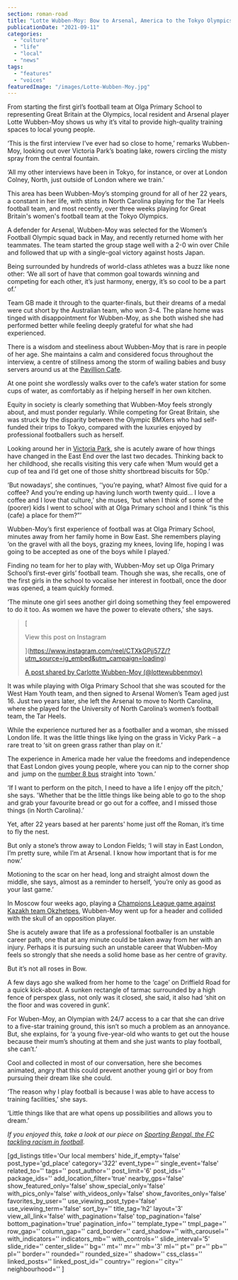 ```yaml
---
section: roman-road
title: "Lotte Wubben-Moy: Bow to Arsenal, America to the Tokyo Olympics, and home again"
publicationDate: "2021-09-11"
categories: 
  - "culture"
  - "life"
  - "local"
  - "news"
tags: 
  - "features"
  - "voices"
featuredImage: "/images/Lotte-Wubben-Moy.jpg"
---
```


From starting the first girl’s football team at Olga Primary School to representing Great Britain at the Olympics, local resident and Arsenal player Lotte Wubben-Moy shows us why it’s vital to provide high-quality training spaces to local young people. 

‘This is the first interview I’ve ever had so close to home,’ remarks Wubben-Moy, looking out over Victoria Park’s boating lake, rowers circling the misty spray from the central fountain.

‘All my other interviews have been in Tokyo, for instance, or over at London Colney, North, just outside of London where we train.’ 

This area has been Wubben-Moy’s stomping ground for all of her 22 years, a constant in her life, with stints in North Carolina playing for the Tar Heels football team, and most recently, over three weeks playing for Great Britain's women's football team at the Tokyo Olympics. 

A defender for Arsenal, Wubben-Moy was selected for the Women’s Football Olympic squad back in May, and recently returned home with her teammates. The team started the group stage well with a 2-0 win over Chile and followed that up with a single-goal victory against hosts Japan.

Being surrounded by hundreds of world-class athletes was a buzz like none other: ‘We all sort of have that common goal towards winning and competing for each other, it’s just harmony, energy, it’s so cool to be a part of.’

Team GB made it through to the quarter-finals, but their dreams of a medal were cut short by the Australian team, who won 3-4. The plane home was tinged with disappointment for Wubben-Moy, as she both wished she had performed better while feeling deeply grateful for what she had experienced. 

There is a wisdom and steeliness about Wubben-Moy that is rare in people of her age. She maintains a calm and considered focus throughout the interview, a centre of stillness among the storm of wailing babies and busy servers around us at the [Pavillion Cafe](https://romanroadlondon.com/pavilion-victoria-park-cafe-a-sri-lankan-story/). 

At one point she wordlessly walks over to the cafe’s water station for some cups of water, as comfortably as if helping herself in her own kitchen.

Equity in society is clearly something that Wubben-Moy feels strongly about, and must ponder regularly. While competing for Great Britain, she was struck by the disparity between the Olympic BMXers who had self-funded their trips to Tokyo, compared with the luxuries enjoyed by professional footballers such as herself.

Looking around her in [Victoria Park](https://romanroadlondon.com/victoria-park-east-london-bow/), she is acutely aware of how things have changed in the East End over the last two decades. Thinking back to her childhood, she recalls visiting this very cafe when ‘Mum would get a cup of tea and I’d get one of those shitty shortbread biscuits for 50p.’ 

‘But nowadays’, she continues, ‘‘you’re paying, what? Almost five quid for a coffee? And you’re ending up having lunch worth twenty quid... I love a coffee and I love that culture,’ she muses, ‘but when I think of some of the (poorer) kids I went to school with at Olga Primary school and I think “is this (cafe) a place for them?”’

Wubben-Moy’s first experience of football was at Olga Primary School, minutes away from her family home in Bow East. She remembers playing ‘on the gravel with all the boys, grazing my knees, loving life, hoping I was going to be accepted as one of the boys while I played.’ 

Finding no team for her to play with, Wubben-Moy set up Olga Primary School’s first-ever girls’ football team. Though she was, she recalls, one of the first girls in the school to vocalise her interest in football, once the door was opened, a team quickly formed.

‘The minute one girl sees another girl doing something they feel empowered to do it too. As women we have the power to elevate others,' she says.

> [
> 
> View this post on Instagram
> 
> ](https://www.instagram.com/reel/CTXkGPjj57Z/?utm_source=ig_embed&utm_campaign=loading)
> 
> [A post shared by Carlotte Wubben-Moy (@lottewubbenmoy)](https://www.instagram.com/reel/CTXkGPjj57Z/?utm_source=ig_embed&utm_campaign=loading)

It was while playing with Olga Primary School that she was scouted for the West Ham Youth team, and then signed to Arsenal Women’s Team aged just 16. Just two years later, she left the Arsenal to move to North Carolina, where she played for the University of North Carolina’s women’s football team, the Tar Heels. 

While the experience nurtured her as a footballer and a woman, she missed London life. It was the little things like lying on the grass in Vicky Park – a rare treat to ‘sit on green grass rather than play on it.’

The experience in America made her value the freedoms and independence that East London gives young people, where you can nip to the corner shop and  jump on the [number 8 bus](https://romanroadlondon.com/allen-staines-no8-bus-bow-garage-charladies-bowler-hats/) straight into ‘town.’

‘If I want to perform on the pitch, I need to have a life I enjoy off the pitch,' she says. 'Whether that be the little things like being able to go to the shop and grab your favourite bread or go out for a coffee, and I missed those things (in North Carolina).’

Yet, after 22 years based at her parents' home just off the Roman, it’s time to fly the nest. 

But only a stone’s throw away to London Fields; ‘I will stay in East London, I’m pretty sure, while I’m at Arsenal. I know how important that is for me now.’

Motioning to the scar on her head, long and straight almost down the middle, she says, almost as a reminder to herself, ‘you’re only as good as your last game.’

In Moscow four weeks ago, playing a [Champions League game against Kazakh team Okzhetpes](https://www.theguardian.com/football/2021/aug/18/arsenal-women-cruise-to-champions-league-qualifying-win-over-okzhetpes-jonas-eidevall), Wubben-Moy went up for a header and collided with the skull of an opposition player. 

She is acutely aware that life as a professional footballer is an unstable career path, one that at any minute could be taken away from her with an injury. Perhaps it is pursuing such an unstable career that Wubben-Moy feels so strongly that she needs a solid home base as her centre of gravity. 

But it’s not all roses in Bow. 

A few days ago she walked from her home to the ‘cage’ on Driffield Road for a quick kick-about. A sunken rectangle of tarmac surrounded by a high fence of perspex glass, not only was it closed, she said, it also had ‘shit on the floor and was covered in gunk’.

For Wuben-Moy, an Olympian with 24/7 access to a car that she can drive to a five-star training ground, this isn’t so much a problem as an annoyance. But, she explains, for ‘a young five-year-old who wants to get out the house because their mum’s shouting at them and she just wants to play football, she can’t.’

Cool and collected in most of our conversation, here she becomes animated, angry that this could prevent another young girl or boy from pursuing their dream like she could.

‘The reason why I play football is because I was able to have access to training facilities,’ she says. 

‘Little things like that are what opens up possibilities and allows you to dream.’

_If you enjoyed this, take a look at our piece on ​​_[_Sporting Bengal, the FC tackling racism in football_](https://romanroadlondon.com/sporting-bengal-fc-racism-football/)_._

\[gd\_listings title='Our local members' hide\_if\_empty='false' post\_type='gd\_place' category='322' event\_type='' single\_event='false' related\_to='' tags='' post\_author='' post\_limit='6' post\_ids='' package\_ids='' add\_location\_filter='true' nearby\_gps='false' show\_featured\_only='false' show\_special\_only='false' with\_pics\_only='false' with\_videos\_only='false' show\_favorites\_only='false' favorites\_by\_user='' use\_viewing\_post\_type='false' use\_viewing\_term='false' sort\_by='' title\_tag='h2' layout='3' view\_all\_link='false' with\_pagination='false' top\_pagination='false' bottom\_pagination='true' pagination\_info='' template\_type='' tmpl\_page='' row\_gap='' column\_gap='' card\_border='' card\_shadow='' with\_carousel='' with\_indicators='' indicators\_mb='' with\_controls='' slide\_interval='5' slide\_ride='' center\_slide='' bg='' mt='' mr='' mb='3' ml='' pt='' pr='' pb='' pl='' border='' rounded='' rounded\_size='' shadow='' css\_class='' linked\_posts='' linked\_post\_id='' country='' region='' city='' neighbourhood='' \]
